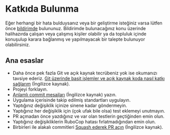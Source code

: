 # Katkıda Bulunma

Eğer herhangi bir hata bulduysanız veya bir geliştirme isteğiniz varsa lütfen
önce [bildirimde][1] bulununuz. Bildirimde bulunacağınız konu üzerinde halihazırda
çalışan veya çalışmış kişiler olabilir ya da topluluk içinde konuşulup karara bağlanmış ve
yapılmayacak bir talepte bulunuyor olabilirsiniz.

## Ana esaslar

* Daha önce pek fazla Git ve açık kaynak tecrübeniz yok ise okumanızı tavsiye ederiz. [Git üzerinde basit işlemler ve açık kaynak koda nasıl katkı sağlarım][2] (İngilizce kaynak).
* Projeyi forklayın.
* [Anlamlı commit mesajları][3] (İngilizce kaynak) yazın.
* Uygulama içerisinde takip edilmiş standartları uygulayın.
* Yaptığınız değişiklik içinize sinene kadar göndermeyin.
* Yaptığınız her değişiklik için (çok ufak bile olsa) test eklemeyi unutmayın.
* PR açmadan önce yazdığınız ve var olan testlerin geçtiğinden emin olun.
* Yaptığınız değişikliklerin RuboCop hatası fırlatmadığından emin olun.
* Birbirleri ile alakalı commitleri [Squash ederek PR açın][4] (İngilizce kaynak).

[1]: https://github.com/rubytr/ruby-tr/issues
[2]: https://www.gun.io/blog/how-to-github-fork-branch-and-pull-request
[3]: https://tbaggery.com/2008/04/19/a-note-about-git-commit-messages.html
[4]: http://gitready.com/advanced/2009/02/10/squashing-commits-with-rebase.html
